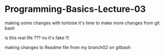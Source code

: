# Programming-Basics-Lecture-03
making some changes with tortoise
it's time to make more changes from git bash

is this real life ???
no it's fake !!!

making changes to Readme file from my branch02 on gitbash

